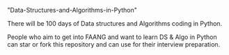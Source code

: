 "Data-Structures-and-Algorithms-in-Python" 

There will be 100 days of Data structures and Algorithms coding in Python. 


People who aim to get into FAANG and want to learn DS & Algo in Python can star or fork this repository and can use for their interview preparation.



